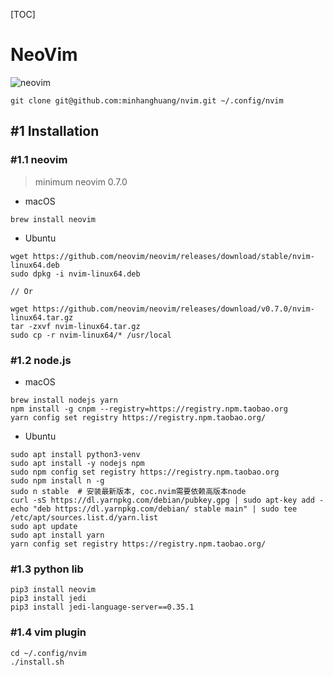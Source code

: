 [TOC]

# NeoVim

![neovim](./data/cpp-debug.gif)

```shell
git clone git@github.com:minhanghuang/nvim.git ~/.config/nvim
```

## #1 Installation 

### #1.1 neovim

> minimum neovim 0.7.0

- macOS

```shell
brew install neovim 
```

- Ubuntu 

```
wget https://github.com/neovim/neovim/releases/download/stable/nvim-linux64.deb
sudo dpkg -i nvim-linux64.deb

// Or 

wget https://github.com/neovim/neovim/releases/download/v0.7.0/nvim-linux64.tar.gz
tar -zxvf nvim-linux64.tar.gz
sudo cp -r nvim-linux64/* /usr/local
```

### #1.2 node.js 

- macOS

```shell
brew install nodejs yarn
npm install -g cnpm --registry=https://registry.npm.taobao.org
yarn config set registry https://registry.npm.taobao.org/
```

- Ubuntu

```shell
sudo apt install python3-venv
sudo apt install -y nodejs npm  
sudo npm config set registry https://registry.npm.taobao.org
sudo npm install n -g
sudo n stable  # 安装最新版本, coc.nvim需要依赖高版本node
curl -sS https://dl.yarnpkg.com/debian/pubkey.gpg | sudo apt-key add -
echo "deb https://dl.yarnpkg.com/debian/ stable main" | sudo tee /etc/apt/sources.list.d/yarn.list
sudo apt update
sudo apt install yarn
yarn config set registry https://registry.npm.taobao.org/
```

### #1.3 python lib

```shell
pip3 install neovim 
pip3 install jedi
pip3 install jedi-language-server==0.35.1
```

### #1.4 vim plugin

```shell
cd ~/.config/nvim
./install.sh
```

